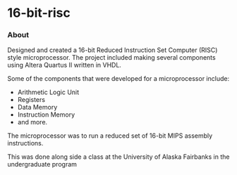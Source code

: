 16-bit-risc
===========
### About
Designed and created a 16-bit Reduced Instruction Set Computer (RISC) style microprocessor. The project included making several components using Altera Quartus II written in VHDL. 

Some of the components that were developed for a microprocessor include:
* Arithmetic Logic Unit
* Registers
* Data Memory
* Instruction Memory
* and more. 

The microprocessor was to run a reduced set of 16-bit MIPS assembly instructions. 

This was done along side a class at the University of Alaska Fairbanks in the undergraduate program
